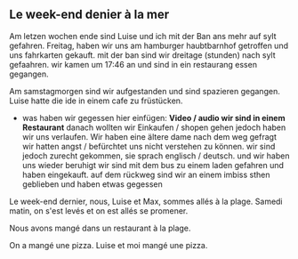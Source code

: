 ## Le week-end denier à la mer
Am letzen wochen ende sind Luise und ich mit der Ban ans mehr auf sylt gefahren. 
Freitag, haben wir uns am hamburger haubtbarnhof getroffen und uns fahrkarten gekauft.
mit der ban sind wir dreitage (stunden) nach sylt gefaahren.
wir kamen um 17:46 an und sind in ein restaurang essen gegangen.








Am samstagmorgen sind wir aufgestanden und sind spazieren gegangen.
Luise hatte die ide in einem cafe zu früstücken.
- was haben wir gegessen $\text{hier einfügen: }$ $\textbf{Video / audio wir sind in einem Restaurant}$
danach wollten wir Einkaufen / shopen gehen jedoch haben wir uns verlaufen.
Wir haben eine ältere dame nach dem weg gefragt
wir hatten angst / befürchtet uns nicht verstehen zu können.
 wir sind jedoch zurecht gekommen, sie sprach englisch / deutsch.
 und wir haben uns wieder beruhigt
 wir sind mit dem bus zu einem laden gefahren und haben eingekauft.
 auf dem rückweg sind wir an einem imbiss sthen geblieben und haben etwas gegessen




Le week-end dernier, nous, Luise et Max, sommes allés à la plage.
Samedi matin, on s'est levés et on est allés se promener.

Nous avons mangé dans un restaurant à la plage.

On a mangé une pizza.
Luise et moi mangé une pizza.




